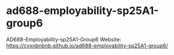 # ad688-employability-sp25A1-group6
AD688-Employability-sp25A1-Group6
Website: https://cyxnbnbnb.github.io/ad688-employability-sp25A1-group6/
